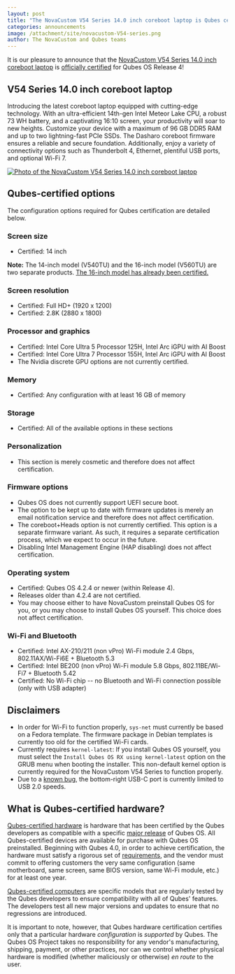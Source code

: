 ```yaml
---
layout: post
title: "The NovaCustom V54 Series 14.0 inch coreboot laptop is Qubes certified!"
categories: announcements
image: /attachment/site/novacustom-V54-series.png
author: The NovaCustom and Qubes teams
---
```


It is our pleasure to announce that the [NovaCustom V54 Series 14.0 inch coreboot laptop](https://novacustom.com/product/V54-series/) is [officially certified](/doc/certified-hardware/) for Qubes OS Release 4!

## V54 Series 14.0 inch coreboot laptop

Introducing the latest coreboot laptop equipped with cutting-edge technology. With an ultra-efficient 14th-gen Intel Meteor Lake CPU, a robust 73 WH battery, and a captivating 16:10 screen, your productivity will soar to new heights. Customize your device with a maximum of 96 GB DDR5 RAM and up to two lightning-fast PCIe SSDs. The Dasharo coreboot firmware ensures a reliable and secure foundation. Additionally, enjoy a variety of connectivity options such as Thunderbolt 4, Ethernet, plentiful USB ports, and optional Wi-Fi 7.

[![Photo of the NovaCustom V54 Series 14.0 inch coreboot laptop](/attachment/site/novacustom-v54-series.png)](https://novacustom.com/product/V54-series/)

## Qubes-certified options

The configuration options required for Qubes certification are detailed below.

### Screen size

- Certified: 14 inch

**Note:** The 14-inch model (V540TU) and the 16-inch model (V560TU) are two separate products. [The 16-inch model has already been certified.](/news/2024/09/17/novacustom-v56-series-qubes-certified/)

### Screen resolution

- Certified: Full HD+ (1920 x 1200)
- Certified: 2.8K (2880 x 1800)

### Processor and graphics

- Certified: Intel Core Ultra 5 Processor 125H, Intel Arc iGPU with AI Boost
- Certified: Intel Core Ultra 7 Processor 155H, Intel Arc iGPU with AI Boost
- The Nvidia discrete GPU options are not currently certified.

### Memory

- Certified: Any configuration with at least 16 GB of memory

### Storage

- Certified: All of the available options in these sections

### Personalization

- This section is merely cosmetic and therefore does not affect certification.

### Firmware options

- Qubes OS does not currently support UEFI secure boot.
- The option to be kept up to date with firmware updates is merely an email notification service and therefore does not affect certification.
- The coreboot+Heads option is not currently certified. This option is a separate firmware variant. As such, it requires a separate certification process, which we expect to occur in the future.
- Disabling Intel Management Engine (HAP disabling) does not affect certification.

### Operating system

- Certified: Qubes OS 4.2.4 or newer (within Release 4).
- Releases older than 4.2.4 are not certified.
- You may choose either to have NovaCustom preinstall Qubes OS for you, or you may choose to install Qubes OS yourself. This choice does not affect certification.

### Wi-Fi and Bluetooth

- Certified: Intel AX-210/211 (non vPro) Wi-Fi module 2.4 Gbps, 802.11AX/Wi-Fi6E + Bluetooth 5.3
- Certified: Intel BE200 (non vPro) Wi-Fi module 5.8 Gbps, 802.11BE/Wi-Fi7 + Bluetooth 5.42
- Certified: No Wi-Fi chip -- no Bluetooth and Wi-Fi connection possible (only with USB adapter)

## Disclaimers

- In order for Wi-Fi to function properly, `sys-net` must currently be based on a Fedora template. The firmware package in Debian templates is currently too old for the certified Wi-Fi cards.
- Currently requires `kernel-latest`: If you install Qubes OS yourself, you must select the `Install Qubes OS RX using kernel-latest` option on the GRUB menu when booting the installer. This non-default kernel option is currently required for the NovaCustom V54 Series to function properly.
- Due to a [known bug](https://github.com/Dasharo/dasharo-issues/issues/976), the bottom-right USB-C port is currently limited to USB 2.0 speeds.

## What is Qubes-certified hardware?

[Qubes-certified hardware](/doc/certified-hardware/) is hardware that has been certified by the Qubes developers as compatible with a specific [major release](/doc/version-scheme/) of Qubes OS. All Qubes-certified devices are available for purchase with Qubes OS preinstalled. Beginning with Qubes 4.0, in order to achieve certification, the hardware must satisfy a rigorous set of [requirements](/doc/certified-hardware/#hardware-certification-requirements), and the vendor must commit to offering customers the very same configuration (same motherboard, same screen, same BIOS version, same Wi-Fi module, etc.) for at least one year.

[Qubes-certified computers](/doc/certified-hardware/#qubes-certified-computers) are specific models that are regularly tested by the Qubes developers to ensure compatibility with all of Qubes' features. The developers test all new major versions and updates to ensure that no regressions are introduced.

It is important to note, however, that Qubes hardware certification certifies only that a particular hardware *configuration* is *supported* by Qubes. The Qubes OS Project takes no responsibility for any vendor's manufacturing, shipping, payment, or other practices, nor can we control whether physical hardware is modified (whether maliciously or otherwise) *en route* to the user.
